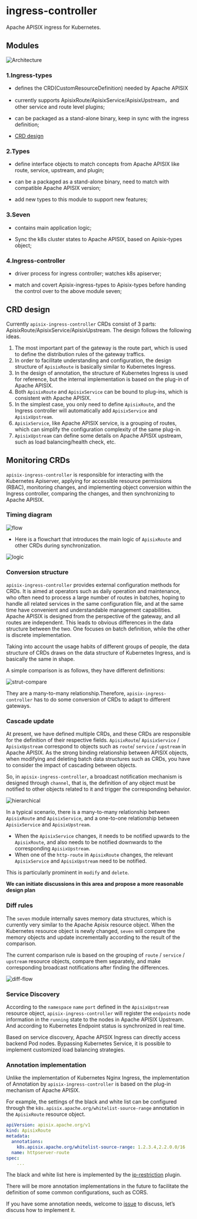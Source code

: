 <!--
#
# Licensed to the Apache Software Foundation (ASF) under one or more
# contributor license agreements.  See the NOTICE file distributed with
# this work for additional information regarding copyright ownership.
# The ASF licenses this file to You under the Apache License, Version 2.0
# (the "License"); you may not use this file except in compliance with
# the License.  You may obtain a copy of the License at
#
#     http://www.apache.org/licenses/LICENSE-2.0
#
# Unless required by applicable law or agreed to in writing, software
# distributed under the License is distributed on an "AS IS" BASIS,
# WITHOUT WARRANTIES OR CONDITIONS OF ANY KIND, either express or implied.
# See the License for the specific language governing permissions and
# limitations under the License.
#
-->

# ingress-controller

Apache APISIX ingress for Kubernetes.

## Modules

![Architecture](./images/modules.png)

### 1.Ingress-types

- defines the CRD(CustomResourceDefinition) needed by Apache APISIX

- currently supports ApisixRoute/ApisixService/ApisixUpstream，and other service and route level plugins;

- can be packaged as a stand-alone binary, keep in sync with the ingress definition;

- [CRD design](https://github.com/apache/apisix-ingress-controller/issues/3)

### 2.Types

- define interface objects to match concepts from Apache APISIX like route, service, upstream, and plugin;

- can be a packaged as a stand-alone binary, need to match with compatible Apache APISIX version;

- add new types to this module to support new features;

### 3.Seven

- contains main application logic;

- Sync the k8s cluster states to Apache APISIX, based on Apisix-types object;

### 4.Ingress-controller

- driver process for ingress controller; watches k8s apiserver;

- match and covert Apisix-ingress-types to Apisix-types before handing the control over to the above module seven;

## CRD design

Currently `apisix-ingress-controller` CRDs consist of 3 parts: ApisixRoute/ApisixService/ApisixUpstream. The design follows the following ideas.

1. The most important part of the gateway is the route part, which is used to define the distribution rules of the gateway traffics.
2. In order to facilitate understanding and configuration, the design structure of `ApisixRoute` is basically similar to Kubernetes Ingress.
3. In the design of annotation, the structure of Kubernetes Ingress is used for reference, but the internal implementation is based on the plug-in of Apache APISIX.
4. Both `ApisixRoute` and `ApisixService` can be bound to plug-ins, which is consistent with Apache APISIX.
5. In the simplest case, you only need to define `ApisixRoute`, and the Ingress controller will automatically add `ApisixService` and `ApisixUpstream`.
6. `ApisixService`, like Apache APISIX service, is a grouping of routes, which can simplify the configuration complexity of the same plug-in.
7. `ApisixUpstream` can define some details on Apache APISIX upstream, such as load balancing/health check, etc.

## Monitoring CRDs

`apisix-ingress-controller` is responsible for interacting with the Kubernetes Apiserver, applying for accessible resource permissions (RBAC), monitoring changes, and implementing object conversion within the Ingress controller, comparing the changes, and then synchronizing to Apache APISIX.

### Timing diagram

![flow](./images/flow.png)

* Here is a flowchart that introduces the main logic of `ApisixRoute` and other CRDs during synchronization.

![logic](./images/sync-logic-controller.png)

### Conversion structure

`apisix-ingress-controller` provides external configuration methods for CRDs. It is aimed at operators such as daily operation and maintenance, who often need to process a large number of routes in batches, hoping to handle all related services in the same configuration file, and at the same time have convenient and understandable management capabilities. Apache APISIX is designed from the perspective of the gateway, and all routes are independent. This leads to obvious differences in the data structure between the two. One focuses on batch definition, while the other is discrete implementation.

Taking into account the usage habits of different groups of people, the data structure of CRDs draws on the data structure of Kubernetes Ingress, and is basically the same in shape.

A simple comparison is as follows, they have different definitions:

![strut-compare](./images/struct-compare.png)

They are a many-to-many relationship.Therefore, `apisix-ingress-controller` has to do some conversion of CRDs to adapt to different gateways.

### Cascade update

At present, we have defined multiple CRDs, and these CRDs are responsible for the definition of their respective fields. `ApisixRoute`/ `ApisixService` / `ApisixUpstream` correspond to objects such as `route`/ `service` / `upstream` in Apache APISIX. As the strong binding relationship between APISIX objects, when modifying and deleting batch data structures such as CRDs, you have to consider the impact of cascading between objects.

So, in `apisix-ingress-controller`, a broadcast notification mechanism is designed through `channel`, that is, the definition of any object must be notified to other objects related to it and trigger the corresponding behavior.

![hierarchical](./images/cascade-update.png)

In a typical scenario, there is a many-to-many relationship between `ApisixRoute` and `ApisixService`, and a one-to-one relationship between `ApisixService` and `ApisixUpstream`.

* When the `ApisixService` changes, it needs to be notified upwards to the `ApisixRoute`, and also needs to be notified downwards to the corresponding `ApisixUpstream`.
* When one of the `http-route` in `ApisixRoute` changes, the relevant `ApisixService` and `ApisixUpstream` need to be notified.

This is particularly prominent in `modify` and `delete`.

**We can initiate discussions in this area and propose a more reasonable design plan**

### Diff rules

The `seven` module internally saves memory data structures, which is currently very similar to the Apache Apisix resource object. When the Kubernetes resource object is newly changed, `seven` will compare the memory objects and update incrementally according to the result of the comparison.

The current comparison rule is based on the grouping of `route` / `service` / `upstream` resource objects, compare them separately, and make corresponding broadcast notifications after finding the differences.

![diff-flow](./images/diff-rules.png)

### Service Discovery

According to the `namespace` `name` `port` defined in the `ApisixUpstream` resource object, `apisix-ingress-controller` will register the `endpoints` node information in the `running` state to the nodes in Apache APISIX Upstream. And according to Kubernetes Endpoint status is synchronized in real time.

Based on service discovery, Apache APISIX Ingress can directly access backend Pod nodes. Bypassing Kubernetes Service, it is possible to implement customized load balancing strategies.

### Annotation implementation

Unlike the implementation of Kubernetes Nginx Ingress, the implementation of Annotation by `apisix-ingress-controller` is based on the plug-in mechanism of Apache APISIX.

For example, the settings of the black and white list can be configured through the `k8s.apisix.apache.org/whitelist-source-range` annotation in the `ApisixRoute` resource object.

```yaml
apiVersion: apisix.apache.org/v1
kind: ApisixRoute
metadata:
  annotations:
    k8s.apisix.apache.org/whitelist-source-range: 1.2.3.4,2.2.0.0/16
  name: httpserver-route
spec:
    ...
```

The black and white list here is implemented by the [ip-restriction](https://github.com/apache/apisix/blob/master/doc/plugins/ip-restriction.md) plugin.

There will be more annotation implementations in the future to facilitate the definition of some common configurations, such as CORS.

If you have some annotation needs, welcome to [issue](https://github.com/apache/apisix-ingress-controller/issues) to discuss, let’s discuss how to implement it.
